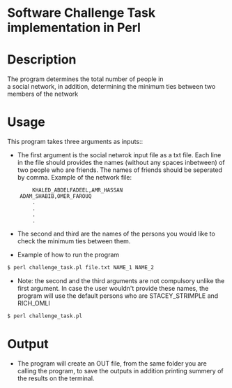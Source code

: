 Software Challenge Task implementation in Perl
==============================================

Description
===========

The program determines the total number of people in  
a social network, in addition, determining the minimum 
ties between two members of the network

Usage
=====

This program takes three arguments as inputs::

* The first argument is the social netwrok input file as a txt file. Each line in the 
file should provides the names (without any spaces inbetween) of two people who are friends. 
The names of friends should be seperated by comma.
Example of the network file:
```
        KHALED_ABDELFADEEL,AMR_HASSAN
	ADAM_SHABIB,OMER_FAROUQ
		.
		.
		.
		.
```

* The second and third are the names of the persons you would like to check the
minimum ties between them.

* Example of how to run the program
```bash
$ perl challenge_task.pl file.txt NAME_1 NAME_2
```

* Note: the second and the third arguments are not compulsory unlike the first 
argument. In case the user wouldn't provide these names, the program will use the 
default persons who are STACEY_STRIMPLE and RICH_OMLI
```bash
$ perl challenge_task.pl
```

Output
======

* The program will create an OUT file, from the same folder you are calling the 
program, to save the outputs in addition printing summery of the results on the 
terminal.
